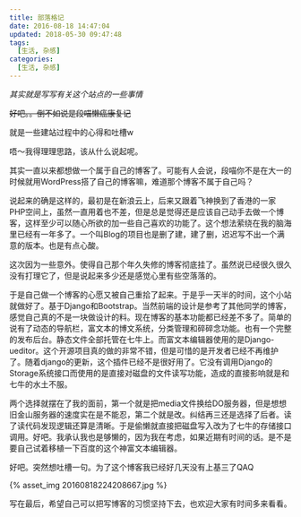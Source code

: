 ```yaml
---
title: 部落格记
date: 2016-08-18 14:47:04
updated: 2018-05-30 09:47:48
tags:
  [生活, 杂感]
categories:
  [生活, 杂感]
---
```


*其实就是写写有关这个站点的一些事情*

<del>好吧。。倒不如说是段喵懒癌康复记</del>

就是一些建站过程中的心得和吐槽w

<!-- more -->

唔～我得理理思路，该从什么说起呢。

其实一直以来都想做一个属于自己的博客了。可能有人会说，段喵你不是在大一的时候就用WordPress搭了自己的博客嘛，难道那个博客不属于自己吗？

说起来的确是这样的，最初是在新浪云上，后来又跟着飞神换到了香港的一家PHP空间上，虽然一直用着也不差，但是总是觉得还是应该自己动手去做一个博客，这样至少可以随心所欲的加一些自己喜欢的功能了。这个想法萦绕在我的脑海里已经有一年多了。一个叫Blog的项目也是删了建，建了删，迟迟写不出一个满意的版本。也是有点心酸。

这次因为一些意外。使得自己那个年久失修的博客彻底挂了。虽然说已经很久很久没有打理它了，但是说起来多少还是感觉心里有些空落落的。

于是自己做一个博客的心愿又被自己重拾了起来。于是乎一天半的时间，这个小站就做好了。基于Django和Bootstrap。当然前端的设计是参考了其他同学的博客，感觉自己真的不是一块做设计的料。现在博客的基本功能都已经差不多了。简单的说有了动态的导航栏，富文本的博文系统，分类管理和碎碎念功能。也有一个完整的发布后台。静态文件全部托管在七牛上。而富文本编辑器使用的是Django-ueditor。这个开源项目真的做的非常不错，但是可惜的是开发者已经不再维护了。随着django的更新，这个插件已经不是很好用了。它没有调用Django的Storage系统接口而使用的是直接对磁盘的文件读写功能，造成的直接影响就是和七牛的水土不服。

两个选择就摆在了我的面前，第一个就是把media文件换给DO服务器，但是想想旧金山服务器的速度实在是不能忍，第二个就是改。纠结再三还是选择了后者。读了读代码发现逻辑还算是清晰。于是偷懒就直接把磁盘写入改为了七牛的存储接口调用。好吧。我承认我也是够懒的，因为我在考虑，如果近期有时间的话。是不是要自己试着移植一下百度的这个神富文本编辑器。

好吧。突然想吐槽一句。为了这个博客我已经好几天没有上基三了QAQ

{% asset_img 20160818224208667.jpg %}

写在最后，希望自己可以把写博客的习惯坚持下去，也欢迎大家有时间多来看看。